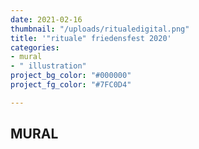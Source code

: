 ```yaml
---
date: 2021-02-16
thumbnail: "/uploads/ritualedigital.png"
title: '"rituale" friedensfest 2020'
categories:
- mural
- " illustration"
project_bg_color: "#000000"
project_fg_color: "#7FC0D4"

---
```

## MURAL